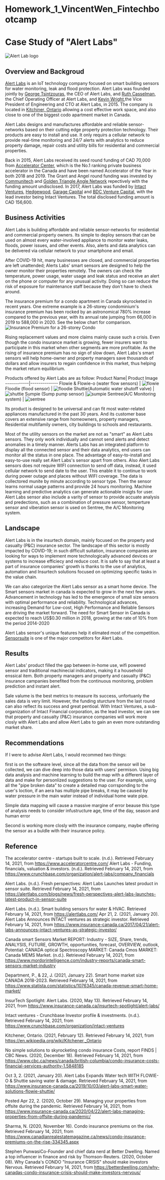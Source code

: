 # Homework_1_VincentWen_Fintechbootcamp
# Case Study of "Alert Labs" 
![Alert Lab logo](https://cdn.shopify.com/s/files/1/2203/4635/t/2/assets/Alert_Labs_Logo_Stacked_Grey_Orange.png?v=682648006087532201)

## Overview and Backgroud
[Alert Labs](https://alertlabs.com/) is an IoT technology company focused on smart building sensors for water monitoring, leak and flood protection. Alert Labs was founded jointly by [George Tsintzouras](https://www.linkedin.com/in/georgetsintzouras/), the CEO of Alert Labs, and [Ruth Casselman](https://www.linkedin.com/in/ruth-casselman-b1588428/), the Chief Operating Officer at Alert Labs, and [Kevin Wright](https://www.linkedin.com/in/kevinrobertsonwright/),the Vice President of Engineering and CTO at Alert Labs, in 2015. The company is located in [Kitchiner, Ontario](https://en.wikipedia.org/wiki/Kitchener,_Ontario) allowing a cost effective work space, and also close to one of the biggest codo apartment market in Canada.

Alert Labs designs and manufactures affordable and reliable sensor-networks based on their cutting edge property protection technology. Their products are easy to install and use. It only requirs a cellular network to provide real-time monitoring and 24/7 alerts with analytics to reduce property damage, repair costs and utility bills for residential and commercial properties.

Back in 2015, Alert Labs received its seed round funding of CAD 70,000 from [Accelerator Center](https://www.acceleratorcentre.com/), which is the No.1 ranking private business accelerator in the Canada and have been named Accelerator of the Year in both 2018 and 2019. The Grant and Angel round funding was invested by [Communitech](https://www.crunchbase.com/organization/communitech) and [Golden Triangle Angle Network](https://www.crunchbase.com/organization/golden-triangle-angel-network) repectively with the funding amount undisclosed. In 2017, Alert Labs was funded by [Intact Ventures](https://www.crunchbase.com/organization/intact-ventures), [Hedgewood](https://www.crunchbase.com/organization/hedgewood), [Garage Capital](https://www.crunchbase.com/organization/garage-capital) and [BDC Venture Capital](https://www.crunchbase.com/organization/bdc-venture-capital), with the lead investor being Intact Ventures. The total disclosed funding amount is CAD 156,600.

## Business Activities
Alert Labs is building affordable and reliable sensor-networks for residential and commercial property owners. Its simple to deploy sensors that can be used on almost every water-involved appliance to monitor water leaks, floods, power issues, and other events. Also, alerts and data analytics can be delivered via cellular network to your smartphone and email. 

After COVID-19 hit, many businesses are closed, and commercial properties are left unattended; Alerts Labs' smart sensors are designed to help the owner monitor their properties remotely. The owners can check the temperature, power usage, water usage and leak status and receive an alert on the phone or computer for any unusual activity. Doing so can reduce the risk of exposure for maintenance staff because they don't have to check around.

The insurance premium for a condo apartment in Canada skyrocketed in recent years. One extreme example is a 26-storey condominium's insurance premium has been rocked by an astronomical 780% increase compared to the previous year, with its annual rate jumping from 66,000 in 2019 to 588,000 in 2020. See the below chart for comparison.![Insurance Premium for a 26-storey Condo](Image/Insurance_Premium.png)

Rising replacement values and more claims mainly cause such a crisis. Even though the condo insurance market is growing, fewer insurers want to participate in this market when other segments are more profitable. As the rising of insurance premium has no sign of slow down, Alert Labs's smart sensors will help home-owner and property managers save thousands of dollars and allow insurers to regain confidence in this market, thus helping the market return equilibrium.


Products offered by Alert Labs are as follow:
Product Name| Product Image
------------|--------------
Flowie & Flowie-o (water flow sensors) | ![flowie](https://cdn.shopify.com/s/files/1/2203/4635/t/2/assets/flowie-o-and-flowie_800x.png?v=1602883397502444464)
Floodie (flood sensor) | ![floodie](https://cdn.shopify.com/s/files/1/2203/4635/t/2/assets/floodie-square_800x.png?v=5077755430792864119)
Shuttie(Automatic water shutoff valve) |![shuttie](https://cdn.shopify.com/s/files/1/2203/4635/t/2/assets/Shuttie_Render_800x.png?v=10126181680773494322)
Sumpie (Sump pump sensor) |![sumpie](https://cdn.shopify.com/s/files/1/2203/4635/t/2/assets/sumpie-square_800x.png?v=12951179955641090222)
Sentree(A/C Monitoring system) | ![sentree](https://cdn.shopify.com/s/files/1/2203/4635/t/2/assets/sentree-square_800x.png?v=9955990693627727092)

Its product is designed to be universal and can fit most water-related appliances manufactured in the past 30 years. And its customer base covers an extensive range from homeowners, property managers, Residential multifamily owners, city buildings to schools and restaurants.

Most of the utility sensors on the market are not as "smart" as Alert Labs sensors. They only work individually and cannot send alerts and detect anomalies in a timely manner. Alerts Labs has an integrated platform to display all the connected sensor and their data analytics, end users can monitor all the status in one place. The advantage of easy-to-install and easy-to-use really set Alert Labs's sensor apart from others. Also Alert Labs sensors does not require WIFI connection to send off data, instead, it used cellular network to send date to the user. This enable it to continue to work during power outage and places without WIFI coverage. The data is collectored munite by minute according to sensor type. Then the sensor learns normal usage patterns and provide 24 hours monitoring. Machine learning and predictive analytics can generate actionable insigts for user. Alert Labs sensor also include a varity of sensor to provide accuate analysis and predections, such as a combination of pressure sensor, temperture sensor and viberation sensor is used on Sentree, the A/C Monitoring system.

## Landscape
Alert Labs is in the insurtech domain, mainly focused on the property and casualty (P&C) insurance sector. The landscape of this sector is mostly impacted by COVID-19; in such difficult suitation, insurance companies are looking for ways to implement more technologically advanced devices or systems to increase efficiecy and reduce cost. It is safe to say that at least a part of insurance companies' growth is thanks to the use of analytics, automation and Insurtech solutions focused on optimizing specific tasks in the value chain.

We can also categorize the Alert Labs sensor as a smart home device. The Smart sensors market in canada is expected to grow in the next few years. Advancement in technology has led to the emergence of small size sensors with optimal performance and reliability. Technological advances, increasing Demand for Low-cost, High Performance and Reliable Sensors are driving the market forward. The need for Smart Sensor in Canada is expected to reach US$0.30 million in 2018, growing at the rate of 10% from the period 2014-2020 

Alert Labs sensor's unique features help it elimated most of the competition. [Sensorsuite](https://www.sensorsuite.com/) is one of the major competitors for Alert Labs. 


## Results
Alert Labs' product filled the gap between in-home use, wifi powered sensor and traditional machinecial indicators, making it a household enssical item. Both property managers and property and casualty (P&C) insurance campanies benefited from the continuous monitoring, problem prediction and instant alert. 

Sale valume is the best metrics to measure its success, unfortuanly the sales data is very limit. However, the funding sturcture from the last round can also reflect its success and great pentioal. With Intact Ventures, a sub-organization of Intact Financial corporation, as the lead investor, we can see that property and casualty (P&C) insurance companies will work more closly with Alert Labs and allow Alert Labs to gain an even more outstanding market share.

## Recommendations

If I were to advise Alert Labs, I would recommed two things:

first is on the software level, since all the data from the sensor will be collected, we can dive deep into those data with users' permison. Using big data analysis and machine learning to build the map with a different layer of data and make for personlized suggestions to the user. For example, using all the "pipe broken data" to create a detailed map corrsponding to the user's loction, if an aera has multiple pipe breaks, it may be caused by water pressure in the main water instead of individual home wate pipe.

Simple data mapping will cause a massive margine of error beause this type of analysis needs to consider infustructure age, time of the day, season and human error 

Second is working more closly with the insurance company, maybe offering the sensor as a buldle with their insurance policy.

## Reference

The accelerator centre - startups built to scale. (n.d.). Retrieved February 14, 2021, from https://www.acceleratorcentre.com/
Alert Labs - Funding, financials, valuation &amp; investors. (n.d.). Retrieved February 14, 2021, from https://www.crunchbase.com/organization/alert-labs/company_financials

Alert Labs. (n.d.). Fresh perspectives: Alert Labs Launches latest product in sensor suite. Retrieved February 14, 2021, from https://alertlabs.com/blogs/news/fresh-perspectives-alert-labs-launches-latest-product-in-sensor-suite

Alert Labs. (n.d.). Smart building sensors for water &amp; HVAC. Retrieved February 14, 2021, from https://alertlabs.com/
Apr 21, 2. (2021, January 20). Alert Labs Announces INTACT ventures as strategic investor. Retrieved February 14, 2021, from https://www.insurance-canada.ca/2017/04/21/alert-labs-announces-intact-ventures-as-strategic-investor/

Canada smart Sensors Market REPORT: Industry - SIZE, Share, trends, ANALYSIS, FUTURE, GROWTH, opportunities, forecast, OVERVIEW, outlook, Potential: CANADA optical Spectroscopy MARKET: Canada Cmos MARKET: Canada MEMS Market. (n.d.). Retrieved February 14, 2021, from https://www.mordorintelligence.com/industry-reports/canada-smart-sensors-market-industry

Department, P., &amp; 22, J. (2021, January 22). Smart home market size CANADA 2018-2023. Retrieved February 14, 2021, from https://www.statista.com/statistics/1076345/canada-revenue-smart-home-market/

InsurTech Spotlight: Alert Labs. (2020, May 13). Retrieved February 14, 2021, from https://www.insurance-canada.ca/insurtech-spotlight/alert-labs/

Intact ventures - Crunchbase Investor profile &amp; investments. (n.d.). Retrieved February 14, 2021, from https://www.crunchbase.com/organization/intact-ventures

Kitchener, Ontario. (2021, February 12). Retrieved February 14, 2021, from https://en.wikipedia.org/wiki/Kitchener,_Ontario

No simple solutions to skyrocketing condo insurance Costs, report FINDS | CBC News. (2020, December 18). Retrieved February 14, 2021, from https://www.cbc.ca/news/canada/british-columbia/condo-insurance-costs-financial-services-authority-1.5848185

Oct 3, 2. (2021, January 20). Alert Labs Expands Water tech WITH FLOWIE-O &amp; Shuttie saving water &amp; damage. Retrieved February 14, 2021, from https://www.insurance-canada.ca/2019/10/03/alert-labs-smart-water-solutions-flowie-shuttie/

Posted Apr 22, 2. (2020, October 29). Managing your properties from offsite during the pandemic. Retrieved February 14, 2021, from https://www.insurance-canada.ca/2020/04/22/alert-labs-managing-properties-from-offsite-during-pandemic/

Sharma, N. (2020, November 16). Condo insurance premiums on the rise. Retrieved February 14, 2021, from https://www.canadianrealestatemagazine.ca/news/condo-insurance-premiums-on-the-rise-334345.aspx

Stephen PunwasiCo-Founder and chief data nerd at Better Dwelling. Named a top influencer in finance and risk by Thomson-Reuters. (2020, October 08). Why Canada's CONDO "Insurance CRISIS" should make investors Nervous. Retrieved February 14, 2021, from https://betterdwelling.com/why-canadas-condo-insurance-crisis-should-make-investors-nervous/





